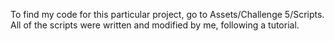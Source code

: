 To find my code for this particular project, go to Assets/Challenge 5/Scripts. All of the scripts were written and modified by me, following a tutorial. 
